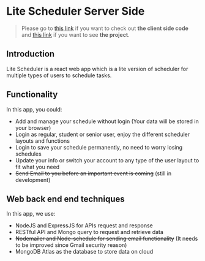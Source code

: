 # Lite Scheduler Server Side
 
 >Please go to [this link](https://github.com/klwaamzhang/lite-scheduler-client) if you want to check out __the client side code__ and [this link](https://klwaamzhang.github.io/lite-scheduler-client/) if you want to see __the project__.
 
 ## Introduction
 Lite Scheduler is a react web app which is a lite version of scheduler for multiple types of users to schedule tasks. 

 ## Functionality
 In this app, you could:
* Add and manage your schedule without login (Your data will be stored in your browser)
* Login as regular, student or senior user, enjoy the different scheduler layouts and functions
* Login to save your schedule permanently, no need to worry losing schedules
* Update your info or switch your account to any type of the user layout to fit what you need
* <del>Send Email to you before an important event is coming</del> (still in development)

## Web back end end techniques
 In this app, we use:
 * NodeJS and ExpressJS for APIs request and response
 * RESTful API and Mongo query to request and retrieve data
 * <del>Nodemailer and Node-schedule for sending email functionality</del> (It needs to be improved since Gmail security reason)
 * MongoDB Atlas as the database to store data on cloud
 
